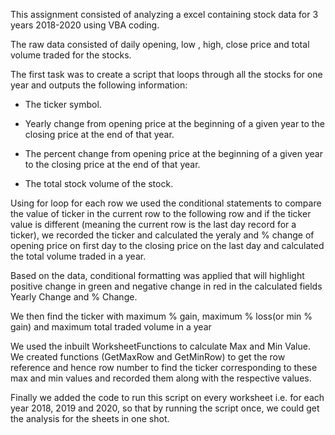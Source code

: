 This assignment consisted of analyzing a excel containing stock data for 3 years 2018-2020 using VBA coding. 

The raw data consisted of daily opening, low , high, close price and total volume traded for the stocks.

The first task was to create a script that loops through all the stocks for one year and outputs the following information:

  * The ticker symbol.

  * Yearly change from opening price at the beginning of a given year to the closing price at the end of that year.

  * The percent change from opening price at the beginning of a given year to the closing price at the end of that year.

  * The total stock volume of the stock.

Using for loop for each row we used the conditional statements to compare the value of ticker in the current row to the following row and if the ticker value is different (meaning the current row is the last day record for a ticker), we recorded the ticker and calculated the yeraly and % change of opening price on first day to the closing price on the last day and calculated the total volume traded in a year.

Based on the data, conditional formatting was applied that will highlight positive change in green and negative change in red in the calculated fields Yearly Change and % Change.

We then find the ticker with maximum % gain, maximum % loss(or min % gain) and maximum total traded volume in a year

We used the inbuilt WorksheetFunctions to calculate Max and Min Value. We created functions (GetMaxRow and GetMinRow) to get the row reference and hence row number to find the ticker corresponding to these max and min values and recorded them along with the respective values.

Finally we added the code to run this script on every worksheet i.e. for each year 2018, 2019 and 2020, so that by running the script once, we could get the analysis for the sheets in one shot.